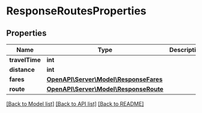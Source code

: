 # ResponseRoutesProperties

## Properties
Name | Type | Description | Notes
------------ | ------------- | ------------- | -------------
**travelTime** | **int** |  | [optional] 
**distance** | **int** |  | [optional] 
**fares** | [**OpenAPI\Server\Model\ResponseFares**](ResponseFares.md) |  | [optional] 
**route** | [**OpenAPI\Server\Model\ResponseRoute**](ResponseRoute.md) |  | [optional] 

[[Back to Model list]](../README.md#documentation-for-models) [[Back to API list]](../README.md#documentation-for-api-endpoints) [[Back to README]](../README.md)


